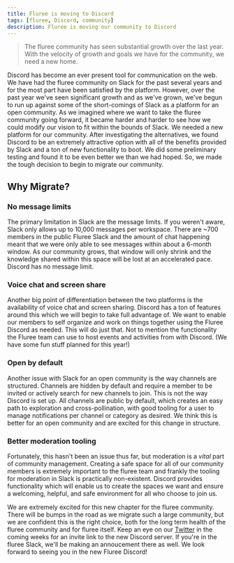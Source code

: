```yaml
---
title: Fluree is moving to Discord
tags: [fluree, Discord, community]
description: Fluree is moving our community to Discord
---
```


> The fluree community has seen substantial growth over the last year.
> With the velocity of growth and goals we have for the community,
> we need a new home.

Discord has become an ever present tool for communication on the web.
We have had the fluree community on Slack for the past
several years and for the most part have been satisfied by the platform. However,
over the past year we've seen significant growth and as we've grown, we've begun
to run up against some of the short-comings of Slack as a platform for an open
community. As we imagined where we want to take the fluree community going
forward, it became harder and harder to see how we could modify our vision
to fit within the bounds of Slack. We needed a new platform for our community.
After investigating the alternatives, we found Discord to be an extremely
attractive option with all of the benefits provided by Slack and a ton of new
functionality to boot. We did some preliminary testing and found it to be even
better we than we had hoped.
So, we made the tough decision to begin to migrate our community.

## Why Migrate?

### No message limits

The primary limitation in Slack are the message limits. If you weren't aware,
Slack only allows up to 10,000 messages per workspace. There are ~700 members in
the public Fluree Slack and the amount of chat happening meant that we were only
able to see messages within about a 6-month window. As our community grows, that
window will only shrink and the knowledge shared within this space will be lost
at an accelerated pace. Discord has no message limit.

### Voice chat and screen share

Another big point of differentiation between the two platforms is the availability
of voice chat and screen sharing. Discord has a ton of features around this which
we will begin to take full advantage of. We want to enable our members to self
organize and work on things together using the Fluree Discord as needed. This
will do just that. Not to mention the functionality the Fluree team can
use to host events and activities from with Discord. (We have some fun stuff
planned for this year!)

### Open by default

Another issue with Slack for an open community is the way channels are structured.
Channels are hidden by default and require a member to be invited or actively search
for new channels to join. This is not the way Discord is set up. All channels are
public by default, which creates an easy path to exploration and cross-pollination,
with good tooling for a user to manage notifications per channel or category as desired.
We think this is better for an open community and are excited for this change in
structure.

### Better moderation tooling

Fortunately, this hasn't been an issue thus far, but moderation is a _vital_ part
of community management. Creating a safe space for all of our community members
is extremely important to the fluree team and frankly the tooling for moderation
in Slack is practically non-existent. Discord provides functionality which will enable
us to create the spaces we want and ensure a welcoming, helpful, and safe environment
for all who choose to join us.

We are extremely excited for this new chapter for the fluree community. There
will be bumps in the road as we migrate such a large community, but we are
confident this is the right choice, both for the long term health of the fluree
community and for fluree itself.
Keep an eye on our [Twitter](https://twitter.com/flureepbc) in the coming weeks
for an invite link to the new Discord server. If you're in the fluree Slack, we'll
be making an annoucement there as well.
We look forward to seeing you in the new Fluree Discord!
